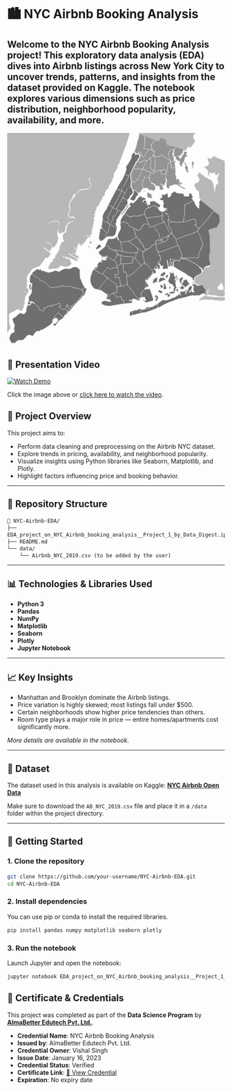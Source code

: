 
# 🏙️ NYC Airbnb Booking Analysis

Welcome to the **NYC Airbnb Booking Analysis** project! This exploratory data analysis (EDA) dives into Airbnb listings across New York City to uncover trends, patterns, and insights from the dataset provided on Kaggle. The notebook explores various dimensions such as price distribution, neighborhood popularity, availability, and more.
---
![NYC-Map](data/New_York_City_.png)
## 🎥 Presentation Video

[![Watch Demo](https://img.icons8.com/ios-filled/100/000000/play-button-circled.png)](https://drive.google.com/file/d/18H-tJHEQQN6E7dcAIt5j-ToC1-4FAYEm/view?usp=share_link)

Click the image above or [click here to watch the video](https://drive.google.com/file/d/18H-tJHEQQN6E7dcAIt5j-ToC1-4FAYEm/view?usp=share_link).

## 📌 Project Overview

This project aims to:

- Perform data cleaning and preprocessing on the Airbnb NYC dataset.
- Explore trends in pricing, availability, and neighborhood popularity.
- Visualize insights using Python libraries like Seaborn, Matplotlib, and Plotly.
- Highlight factors influencing price and booking behavior.

---

## 📂 Repository Structure

```
📁 NYC-Airbnb-EDA/
├── EDA_project_on_NYC_Airbnb_booking_analysis__Project_1_by_Data_Digest.ipynb
├── README.md
└── data/
    └── Airbnb_NYC_2019.csv (to be added by the user)
```

---

## 📊 Technologies & Libraries Used

- **Python 3**
- **Pandas**
- **NumPy**
- **Matplotlib**
- **Seaborn**
- **Plotly**
- **Jupyter Notebook**

---

## 📈 Key Insights

- Manhattan and Brooklyn dominate the Airbnb listings.
- Price variation is highly skewed; most listings fall under $500.
- Certain neighborhoods show higher price tendencies than others.
- Room type plays a major role in price — entire homes/apartments cost significantly more.

*More details are available in the notebook.*

---

## 📁 Dataset

The dataset used in this analysis is available on Kaggle:
[**NYC Airbnb Open Data**](https://www.kaggle.com/dgomonov/new-york-city-airbnb-open-data)

Make sure to download the `AB_NYC_2019.csv` file and place it in a `/data` folder within the project directory.

---

## 🚀 Getting Started

### 1. Clone the repository

```bash
git clone https://github.com/your-username/NYC-Airbnb-EDA.git
cd NYC-Airbnb-EDA
```

### 2. Install dependencies

You can use pip or conda to install the required libraries.

```bash
pip install pandas numpy matplotlib seaborn plotly
```

### 3. Run the notebook

Launch Jupyter and open the notebook:

```bash
jupyter notebook EDA_project_on_NYC_Airbnb_booking_analysis__Project_1_by_Data_Digest.ipynb
```
## 🏅 Certificate & Credentials

This project was completed as part of the **Data Science Program** by [**AlmaBetter Edutech Pvt. Ltd.**](https://www.almabetter.com).

- **Credential Name**: NYC Airbnb Booking Analysis  
- **Issued by**: AlmaBetter Edutech Pvt. Ltd.  
- **Credential Owner**: Vishal Singh  
- **Issue Date**: January 16, 2023  
- **Credential Status**: Verified  
- **Certificate Link**: [🔗 View Credential](https://verified.sertifier.com/en/verify/93136237554026/)  
- **Expiration**: No expiry date

